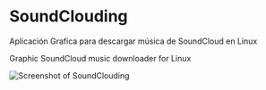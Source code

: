 # SoundClouding

Aplicación Grafica para descargar música de SoundCloud en Linux

Graphic SoundCloud music downloader for Linux





![Screenshot of SoundClouding](https://raw.githubusercontent.com/luisgulo/SoundClouding/master/SoundClouding.png)
